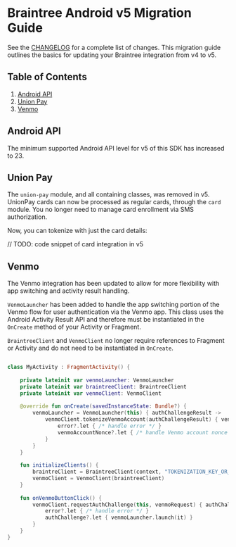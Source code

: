 # Braintree Android v5 Migration Guide

See the [CHANGELOG](/CHANGELOG.md) for a complete list of changes. This migration guide outlines the basics for updating your Braintree integration from v4 to v5.

## Table of Contents

1. [Android API](#android-api)
1. [Union Pay](#union-pay)
1. [Venmo](#venmo)

## Android API

The minimum supported Android API level for v5 of this SDK has increased to 23.

## Union Pay

The `union-pay` module, and all containing classes, was removed in v5. UnionPay cards can now be processed as regular cards, through the `card` module. You no longer need to manage card enrollment via SMS authorization.

Now, you can tokenize with just the card details:

// TODO: code snippet of card integration in v5

## Venmo

The Venmo integration has been updated to allow for more flexibility with app switching and 
activity result handling. 

`VenmoLauncher` has been added to handle the app switching portion of the Venmo flow for user 
authentication via the Venmo app. This class uses the Android Activity Result API and therefore 
must be instantiated in the `OnCreate` method of your Activity or Fragment.

`BraintreeClient` and `VenmoClient` no longer require references to Fragment or Activity and do not 
need to be instantiated in `OnCreate`.

```kotlin

class MyActivity : FragmentActivity() {
    
    private lateinit var venmoLauncher: VenmoLauncher
    private lateinit var braintreeClient: BraintreeClient
    private lateinit var venmoClient: VenmoClient
    
    @override fun onCreate(savedInstanceState: Bundle?) {
        venmoLauncher = VenmoLauncher(this) { authChallengeResult ->
            venmoClient.tokenizeVenmoAccount(authChallengeResult) { venmoAccountNonce, error ->
                error?.let { /* handle error */ }
                venmoAccountNonce?.let { /* handle Venmo account nonce */ }
            }
        }
    }
    
    fun initializeClients() {
        braintreClient = BraintreeClient(context, "TOKENIZATION_KEY_OR_CLIENT_TOKEN")
        venmoClient = VenmoClient(braintreeClient)
    }
    
    fun onVenmoButtonClick() {
        venmoClient.requestAuthChallenge(this, venmoRequest) { authChallenge, error ->
            error?.let { /* handle error */ }
            authChallenge?.let { venmoLauncher.launch(it) }
        }
    }
}
```

